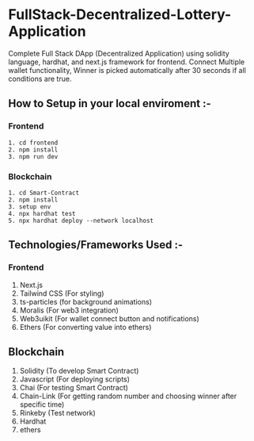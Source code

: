 # FullStack-Decentralized-Lottery-Application
Complete Full Stack DApp (Decentralized Application) using solidity language, hardhat, and next.js framework for frontend. Connect Multiple wallet functionality, Winner is picked automatically after 30 seconds if all conditions are true.


## How to Setup in your local enviroment :-

### Frontend 
    1. cd frontend
    2. npm install
    3. npm run dev


### Blockchain
    1. cd Smart-Contract
    2. npm install
    3. setup env
    4. npx hardhat test
    5. npx hardhat deploy --network localhost
    
    
    
## Technologies/Frameworks Used :-

### Frontend
1. Next.js
2. Tailwind CSS (For styling)
3. ts-particles (for background animations)
4. Moralis (For web3 integration)
5. Web3uikit (For wallet connect button and notifications)
6. Ethers (For converting value into ethers)

## Blockchain
1. Solidity (To develop Smart Contract)
2. Javascript (For deploying scripts)
3. Chai (For testing Smart Contract)
4. Chain-Link (For getting random number and choosing winner after specific time)
5. Rinkeby (Test network)
6. Hardhat
7. ethers

